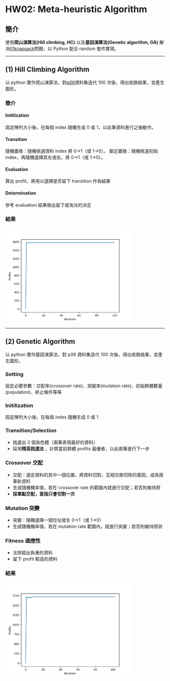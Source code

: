 # HW02: Meta-heuristic Algorithm

## 簡介

使用**爬山演算法(Hill climbing, HC)** 以及**基因演算法(Genetic algorithm, GA)** 解決[01knapsack](https://people.sc.fsu.edu/~jburkardt/datasets/knapsack_01/knapsack_01.html)問題，以 Python 配合 random 套件實現。

---

## (1) Hill Climbing Algorithm

以 python 實作爬山演算法，對[p06](https://people.sc.fsu.edu/~jburkardt/datasets/knapsack_01/knapsack_01.html)資料集迭代 100 次後，得出收斂結果，並產生圖形。

### 簡介

#### Initilization

固定陣列大小後，在每個 index 隨機生成 0 或 1，以此筆資料進行之後動作。

#### Transition

隨機置換：隨機挑選資料 Index 將 0->1（或 1->0）。
鄰近置換：隨機挑選初始 index，再隨機選擇其左或右，將 0->1（或 1->0）。

#### Evaluation

算出 profit，將用以選擇是否留下 transition 作為結果

#### Determination

參考 evaluation 結果做出留下或淘汰的決定

### 結果

<img src="/info/HC.png" width="400"/>

---

## (2) Genetic Algorithm

以 python 實作基因演算法，對 p06 資料集迭代 100 次後，得出收斂結果，並產生圖形。

### Setting

設定必要參數：交配率(crossover rate)、突變率(mutation rate)、初始群體數量(population)、終止條件等等

### Initilization

固定陣列大小後，在每個 index 隨機生成 0 或 1

### Transition/Selection

- 挑選出 2 個染色體（兩筆表現最好的資料）
- 採用**精英挑選法** ，計算當前群體 profits 最優者，以此兩筆進行下一步

### Crossover 交配

- 交配：選定資料的其中一個位置，將資料切割，互相交換切除的基因，成為兩筆新資料
- 生成隨機機率值，若在 crossover rate 的範圍內就進行交配；若否則維持原
- **採單點交配，意指只會切割一次**

### Mutation 突變

- 突變：隨機選擇一個位址發生 0->1（或 1->0）
- 生成隨機機率值，若在 mutation rate 範圍內，就進行突變；若否則維持原狀

### Fitness 適應性

- 汰除超出負重的資料
- 留下 profit 較高的資料

### 結果

<img src="/info/GA.png" width="400"/>
